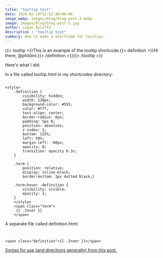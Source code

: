 ```yaml
---
title: "tooltip test"
date: 2020-02-19T12:52:36+06:00
image_webp: images/blog/blog-post-3.webp
image: images/blog/blog-post-3.jpg
author: Logan Ayliffe
description : "tooltip test"
summary: How to make a shortcode for tooltips.
---
```


{{< tooltip >}}This is an example of the tooltip shortcode.{{< definition >}}Hi there, @phildini.{{< /definition >}}{{< /tooltip >}}



Here's what I did:


In a file called tooltip.html in my shortcodes directory:

```

<style>
    .definition {
        visibility: hidden;
        width: 120px;
        background-color: #555;
        color: #fff;
        text-align: center;
        border-radius: 6px;
        padding: 5px 0;
        position: absolute;
        z-index: 1;
        bottom: 125%;
        left: 50%;
        margin-left: -60px;
        opacity: 0;
        transition: opacity 0.3s;
    }
    
    .term {
        position: relative;
        display: inline-block;
        border-bottom: 1px dotted black;}
    
    .term:hover .definition {
        visibility: visible;
        opacity: 1;
    }
    </style>
    <span class="term">
     {{ .Inner }} 
    </span>

```


A separate file called definition.html:



```


<span class="definition">{{ .Inner }}</span>

```


[Syntax for use (and directions generally) from this post.](https://discourse.gohugo.io/t/css-in-shortcodes-is-it-working-as-intended-in-0-55/19742/4)

